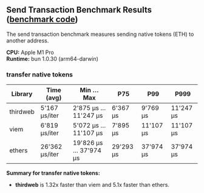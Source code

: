## Send Transaction Benchmark Results ([benchmark code](./send-transaction.ts))

The send transaction benchmark measures sending native tokens (ETH) to another address.

**CPU:** Apple M1 Pro  
**Runtime:** bun 1.0.30 (arm64-darwin)

### transfer native tokens

| Library  | Time (avg)     | Min … Max             | P75       | P99       | P999      |
| -------- | -------------- | --------------------- | --------- | --------- | --------- |
| thirdweb | 5'167 µs/iter  | 2'875 µs … 11'247 µs  | 6'367 µs  | 9'769 µs  | 11'247 µs |
| viem     | 6'819 µs/iter  | 5'072 µs … 11'107 µs  | 7'895 µs  | 11'107 µs | 11'107 µs |
| ethers   | 26'362 µs/iter | 19'826 µs … 37'974 µs | 29'293 µs | 37'974 µs | 37'974 µs |

**Summary for transfer native tokens:**

- **thirdweb** is 1.32x faster than viem and 5.1x faster than ethers.
